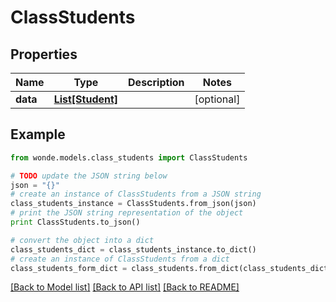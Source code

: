 # ClassStudents


## Properties
Name | Type | Description | Notes
------------ | ------------- | ------------- | -------------
**data** | [**List[Student]**](Student.md) |  | [optional] 

## Example

```python
from wonde.models.class_students import ClassStudents

# TODO update the JSON string below
json = "{}"
# create an instance of ClassStudents from a JSON string
class_students_instance = ClassStudents.from_json(json)
# print the JSON string representation of the object
print ClassStudents.to_json()

# convert the object into a dict
class_students_dict = class_students_instance.to_dict()
# create an instance of ClassStudents from a dict
class_students_form_dict = class_students.from_dict(class_students_dict)
```
[[Back to Model list]](../README.md#documentation-for-models) [[Back to API list]](../README.md#documentation-for-api-endpoints) [[Back to README]](../README.md)


